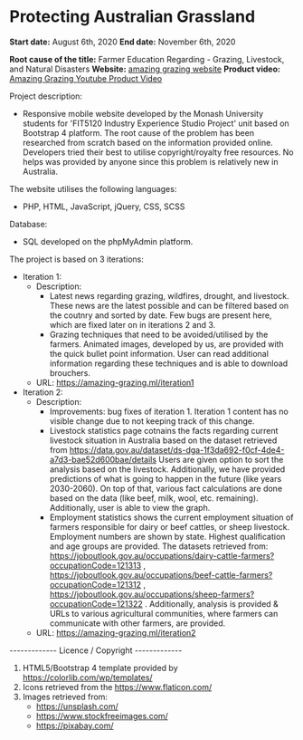 # Protecting Australian Grassland

**Start date:** August 6th, 2020
**End date:** November 6th, 2020

**Root cause of the title:** Farmer Education Regarding - Grazing, Livestock, and Natural Disasters
**Website:** [amazing grazing website](https://amazing-grazing.ml/)
**Product video:** [Amazing Grazing Youtube Product Video](https://www.youtube.com/watch?v=xa2i_jTEjSA&feature=emb_title)

Project description:
  - Responsive mobile website developed by the Monash University students for 'FIT5120 Industry Experience Studio Project' unit based on Bootstrap 4 platform.
    The root cause of the problem has been researched from scratch based on the information provided online. Developers
	tried their best to utilise copyright/royalty free resources. No helps was provided by anyone since this problem
	is relatively new in Australia.
	
The website utilises the following languages:
  - PHP, HTML, JavaScript, jQuery, CSS, SCSS

Database:
  - SQL developed on the phpMyAdmin platform.

The project is based on 3 iterations:
  - Iteration 1:
    - Description:
	    - Latest news regarding grazing, wildfires, drought, and livestock. These news are the latest possible and can be filtered
	      based on the coutnry and sorted by date. Few bugs are present here, which are fixed later on in iterations 2 and 3.
	    - Grazing techniques that need to be avoided/utilised by the farmers. Animated images, developed by us, are provided with the quick
		  bullet point information. User can read additional information regarding these techniques and is able to download
		  brouchers.
    - URL: https://amazing-grazing.ml/iteration1
  - Iteration 2:
    - Description:
	    - Improvements: bug fixes of iteration 1. Iteration 1 content has no visible change due to not keeping track of this change.
		- Livestock statistics page cotnains the facts regarding current livestock situation in Australia based on the dataset retrieved from https://data.gov.au/dataset/ds-dga-1f3da692-f0cf-4de4-a7d3-bae52d600bae/details
		  Users are given option to sort the analysis based on the livestock. Additionally, we have provided predictions of what is going to happen in the future (like years 2030-2060).
		  On top of that, various fact calculations are done based on the data (like beef, milk, wool, etc. remaining). Additionally, user is able to view the graph.
		- Employment statistics shows the current employment situation of farmers responsible for dairy or beef cattles, or sheep livestock. Employment numbers are shown by state. Highest qualification
		  and age groups are provided. The datasets retrieved from: https://joboutlook.gov.au/occupations/dairy-cattle-farmers?occupationCode=121313 , https://joboutlook.gov.au/occupations/beef-cattle-farmers?occupationCode=121312 ,
		  https://joboutlook.gov.au/occupations/sheep-farmers?occupationCode=121322 .
		  Additionally, analysis is provided & URLs to various agricultural communities, where farmers can communicate with other farmers, are provided.
    - URL: https://amazing-grazing.ml/iteration2

------------- Licence / Copyright -------------
1) HTML5/Bootstrap 4 template provided by https://colorlib.com/wp/templates/
2) Icons retrieved from the https://www.flaticon.com/
3) Images retrieved from:
   - https://unsplash.com/
   - https://www.stockfreeimages.com/
   - https://pixabay.com/